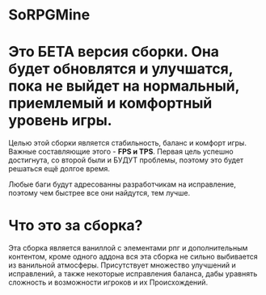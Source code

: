 # SoRPGMine

# Это БЕТА версия сборки. Она будет обновлятся и улучшатся, пока не выйдет на нормальный, приемлемый и комфортный уровень игры.

Целью этой сборки является стабильность, баланс и комфорт игры. Важные составляющие этого - **FPS и TPS**. Первая цель успешно достигнута, со второй были и БУДУТ проблемы, поэтому это будет решаться ещё долгое время.

Любые баги будут адресованны разработчикам на исправление, поэтому чем быстрее все они найдутся, тем лучше. 

# Что это за сборка?
Эта сборка является ваниллой с элементами рпг и дополнительным контентом, кроме одного аддона вся эта сборка не сильно выбивается из ванильной атмосферы. Присутствует множество улучшений и исправлений, а также некоторые исправления баланса, дабы уравнять сложность и возможности игроков и их Происхождений.
